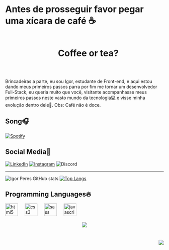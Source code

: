 # Antes de prosseguir favor pegar uma xícara de café ☕

<div id="user-content-toc">
  <ul align="center">
  <summary><h1 style="display: inline-block">Coffee or tea?</h1></summary>
</div>
<br> 
    
<p>Brincadeiras a parte, eu sou Igor, estudante de Front-end, e aqui estou dando meus
  primeiros passos parra por fim me tornar um desenvolvedor Full-Stack, eu queria muito que você, visitante acompanhasse meus primeiros passos neste vasto mundo da tecnologia💻 e visse minha evolução dentro dele🚀. Obs: Café não é doce.</p>

## Song🎧
[![Spotify](https://spotify-github-profile.kittinanx.com/api/view?uid=31vl6z4ggzznmwbycq5h3xfujm6m&cover_image=true&theme=natemoo-re&show_offline=false&background_color=121212&interchange=false&bar_color=4eb18b&bar_color_cover=false)](https://spotify-github-profile.kittinanx.com/api/view?uid=31vl6z4ggzznmwbycq5h3xfujm6m&redirect=true)

## Social Media📱
[![LinkedIn](https://img.shields.io/badge/LinkedIn-0077B5?style=for-the-badge&logo=linkedin&logoColor=white)](www.linkedin.com/in/igor-peres-273ba8290)
[![Instagram](https://img.shields.io/badge/Instagram-E4405F?style=for-the-badge&logo=instagram&logoColor=white)](https://www.instagram.com/i_guh66e?igsh=MW1wZGNkeXkydTVxeg==)
![Discord](https://img.shields.io/badge/Discord-7289DA?style=for-the-badge&logo=discord&logoColor=white)

---

![Igor Peres GitHub stats](https://github-readme-stats.vercel.app/api?username=Igor405-code&theme=neon&show_icons=true)
[![Top Langs](https://github-readme-stats.vercel.app/api/top-langs/?username=Igor405-code&theme=neon&show_icons=true)](https://github.com/Igor405-code/github-readme-stats)

## Programming Languages🔥

<div align="left">
  <img src="https://cdn.jsdelivr.net/gh/devicons/devicon/icons/html5/html5-plain.svg" height="40" alt="html5 logo"  />
  <img width="14" />
  <img src="https://cdn.jsdelivr.net/gh/devicons/devicon/icons/css3/css3-plain.svg" height="40" alt="css3 logo"  />
  <img width="14" />
  <img src="https://cdn.jsdelivr.net/gh/devicons/devicon/icons/sass/sass-original.svg" height="40" alt="sass logo"  />
  <img width="14" />
  <img src="https://cdn.jsdelivr.net/gh/devicons/devicon/icons/javascript/javascript-plain.svg" height="40" alt="javascript logo"  />
</div>

<br clear="both">

<div align="center">
  <img src="https://profile-counter.glitch.me/Igor405-code/count.svg?"  />
</div>

###



<br clear="both">

<img align="right" src="https://visitor-badge.laobi.icu/badge?page_id=Igor405-code.Igor405-code&left_color=aquamarine&right_color=lightpink"  />

###
